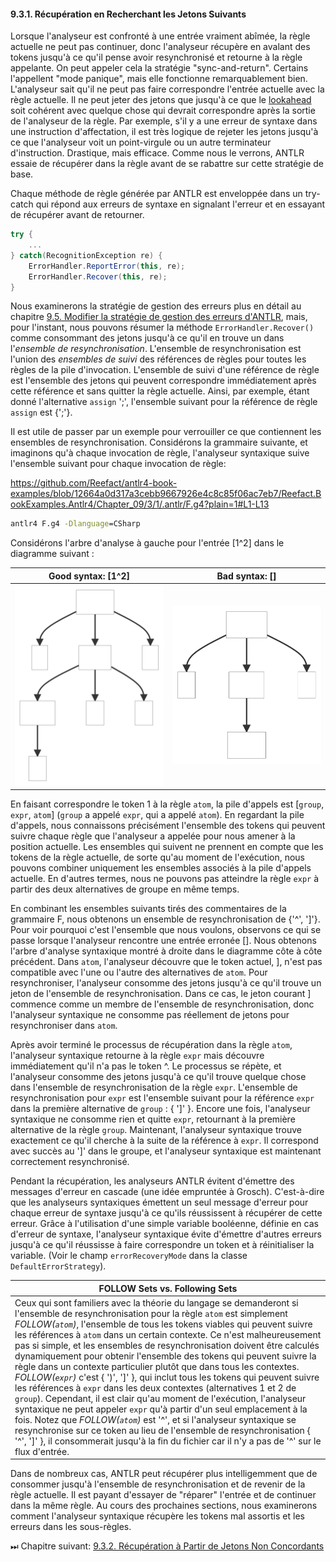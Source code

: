#### 9.3.1. Récupération en Recherchant les Jetons Suivants

Lorsque l'analyseur est confronté à une entrée vraiment abîmée, la règle actuelle ne peut pas continuer, donc l'analyseur récupère en avalant des tokens jusqu'à ce qu'il pense avoir resynchronisé et retourne à la règle appelante. On peut appeler cela la stratégie "sync-and-return". Certains l'appellent "mode panique", mais elle fonctionne remarquablement bien. L'analyseur sait qu'il ne peut pas faire correspondre l'entrée actuelle avec la règle actuelle. Il ne peut jeter des jetons que jusqu'à ce que le [lookahead](https://fr.javascript.info/regexp-lookahead-lookbehind) soit cohérent avec quelque chose qui devrait correspondre après la sortie de l'analyseur de la règle. Par exemple, s'il y a une erreur de syntaxe dans une instruction d'affectation, il est très logique de rejeter les jetons jusqu'à ce que l'analyseur voit un point-virgule ou un autre terminateur d'instruction. Drastique, mais efficace. Comme nous le verrons, ANTLR essaie de récupérer dans la règle avant de se rabattre sur cette stratégie de base.

Chaque méthode de règle générée par ANTLR est enveloppée dans un try-catch qui répond aux erreurs de syntaxe en signalant l'erreur et en essayant de récupérer avant de retourner.

```csharp
try {
    ...
} catch(RecognitionException re) {
    ErrorHandler.ReportError(this, re);
    ErrorHandler.Recover(this, re);
}
```

Nous examinerons la stratégie de gestion des erreurs plus en détail au chapitre [9.5. Modifier la stratégie de gestion des erreurs d'ANTLR](../../5/ReadMe.md), mais, pour l'instant, nous pouvons résumer la méthode `ErrorHandler.Recover()` comme consommant des jetons jusqu'à ce qu'il en trouve un dans l'_ensemble de resynchronisation_.
L'ensemble de resynchronisation est l'union des _ensembles de suivi_ des références de règles pour toutes les règles de la pile d'invocation. L'ensemble de suivi d'une référence de règle est l'ensemble des jetons qui peuvent correspondre immédiatement après cette référence et sans quitter la règle actuelle. Ainsi, par exemple, étant donné l'alternative `assign` ';', l'ensemble suivant pour la référence de règle `assign` est {';'}.

Il est utile de passer par un exemple pour verrouiller ce que contiennent les ensembles de resynchronisation. Considérons la grammaire suivante, et imaginons qu'à chaque invocation de règle, l'analyseur syntaxique suive l'ensemble suivant pour chaque invocation de règle:

https://github.com/Reefact/antlr4-book-examples/blob/12664a0d317a3cebb9667926e4c8c85f06ac7eb7/Reefact.BookExamples.Antlr4/Chapter_09/3/1/.antlr/F.g4?plain=1#L1-L13

```bat
antlr4 F.g4 -Dlanguage=CSharp
```

Considérons l'arbre d'analyse à gauche pour l'entrée \[1^2\] dans le diagramme suivant :

| Good syntax: \[1^2\] | Bad syntax: \[\] |
| ----------- | ---------- |
| <img src=".resources/good_syntax.svg" alt="Good Syntax Tree" width="300px"/> | <img src=".resources/bad_syntax.svg" alt="Bad Syntax Tree" width="300px"/> |

En faisant correspondre le token 1 à la règle `atom`, la pile d'appels est \[`group`, `expr`, `atom`\] (`group` a appelé `expr`, qui a appelé `atom`). En regardant la pile d'appels, nous connaissons précisément l'ensemble des tokens qui peuvent suivre chaque règle que l'analyseur a appelée pour nous amener à la position actuelle. Les ensembles qui suivent ne prennent en compte que les tokens de la règle actuelle, de sorte qu'au moment de l'exécution, nous pouvons combiner uniquement les ensembles associés à la pile d'appels actuelle. En d'autres termes, nous ne pouvons pas atteindre la règle `expr` à partir des deux alternatives de groupe en même temps.


En combinant les ensembles suivants tirés des commentaires de la grammaire F, nous obtenons un ensemble de resynchronisation de {'^', '\]'}. Pour voir pourquoi c'est l'ensemble que nous voulons, observons ce qui se passe lorsque l'analyseur rencontre une entrée erronée \[\]. Nous obtenons l'arbre d'analyse syntaxique montré à droite dans le diagramme côte à côte précédent. Dans `atom`, l'analyseur découvre que le token actuel, \], n'est pas compatible avec l'une ou l'autre des alternatives de `atom`. Pour resynchroniser, l'analyseur consomme des jetons jusqu'à ce qu'il trouve un jeton de l'ensemble de resynchronisation. Dans ce cas, le jeton courant ] commence comme un membre de l'ensemble de resynchronisation, donc l'analyseur syntaxique ne consomme pas réellement de jetons pour resynchroniser dans `atom`.

Après avoir terminé le processus de récupération dans la règle `atom`, l'analyseur syntaxique retourne à la règle `expr` mais découvre immédiatement qu'il n'a pas le token ^. Le processus se répète, et l'analyseur consomme des jetons jusqu'à ce qu'il trouve quelque chose dans l'ensemble de resynchronisation de la règle `expr`. L'ensemble de resynchronisation pour `expr` est l'ensemble suivant pour la référence `expr` dans la première alternative de `group` : { ']' }. Encore une fois, l'analyseur syntaxique ne consomme rien et quitte `expr`, retournant à la première alternative de la règle `group`. Maintenant, l'analyseur syntaxique trouve exactement ce qu'il cherche à la suite de la référence à `expr`. Il correspond avec succès au ']' dans le groupe, et l'analyseur syntaxique est maintenant correctement resynchronisé.

Pendant la récupération, les analyseurs ANTLR évitent d'émettre des messages d'erreur en cascade (une idée empruntée à Grosch). C'est-à-dire que les analyseurs syntaxiques émettent un seul message d'erreur pour chaque erreur de syntaxe jusqu'à ce qu'ils réussissent à récupérer de cette erreur. Grâce à l'utilisation d'une simple variable booléenne, définie en cas d'erreur de syntaxe, l'analyseur syntaxique évite d'émettre d'autres erreurs jusqu'à ce qu'il réussisse à faire correspondre un token et à réinitialiser la variable. (Voir le champ `errorRecoveryMode` dans la classe `DefaultErrorStrategy`).

| FOLLOW Sets vs. Following Sets |
| --- |
| Ceux qui sont familiers avec la théorie du langage se demanderont si l'ensemble de resynchronisation pour la règle `atom` est simplement _FOLLOW(`atom`)_, l'ensemble de tous les tokens viables qui peuvent suivre les références à `atom` dans un certain contexte. Ce n'est malheureusement pas si simple, et les ensembles de resynchronisation doivent être calculés dynamiquement pour obtenir l'ensemble des tokens qui peuvent suivre la règle dans un contexte particulier plutôt que dans tous les contextes. _FOLLOW(`expr`)_ c'est { ')', ']' }, qui inclut tous les tokens qui peuvent suivre les références à `expr` dans les deux contextes (alternatives 1 et 2 de `group`). Cependant, il est clair qu'au moment de l'exécution, l'analyseur syntaxique ne peut appeler `expr` qu'à partir d'un seul emplacement à la fois. Notez que _FOLLOW(`atom`)_ est '^', et si l'analyseur syntaxique se resynchronise sur ce token au lieu de l'ensemble de resynchronisation { '^', ']' }, il consommerait jusqu'à la fin du fichier car il n'y a pas de '^' sur le flux d'entrée. |

Dans de nombreux cas, ANTLR peut récupérer plus intelligemment que de consommer jusqu'à l'ensemble de resynchronisation et de revenir de la règle actuelle. Il est payant d'essayer de "réparer" l'entrée et de continuer dans la même règle. Au cours des prochaines sections, nous examinerons comment l'analyseur syntaxique récupère les tokens mal assortis et les erreurs dans les sous-règles.

⏭ Chapitre suivant: [9.3.2. Récupération à Partir de Jetons Non Concordants](../2)
